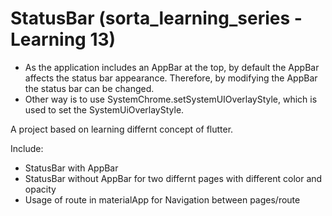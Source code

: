 # StatusBar (sorta_learning_series - Learning 13)
- As the application includes an AppBar at the top, by default the AppBar affects the status bar appearance. Therefore, by modifying the AppBar the status bar can be changed.
- Other way is to use SystemChrome.setSystemUIOverlayStyle, which is used to set the SystemUiOverlayStyle.

A project based on learning differnt concept of flutter.

Include:
 - StatusBar with AppBar
 - StatusBar without AppBar for two differnt pages with different color and opacity
 - Usage of route in materialApp for Navigation between pages/route



